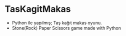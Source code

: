 # TasKagitMakas
- Python ile yapılmış; Taş kağıt makas oyunu.
- Stone(Rock) Paper Scissors game made with Python
